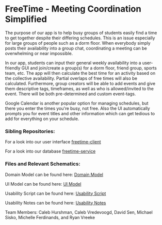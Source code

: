 # FreeTime - Meeting Coordination Simplified

The purpose of our app is to help busy groups of students easily find a time to get together despite their differing schedules. This is an issue especially for large groups of people such as a dorm floor. When everybody simply posts their availability into a group chat, coordinating a meeting can be overwhelming or near impossible.

In our app, students can input their general weekly availability into a user-friendly GUI and join/create a group(s) for a dorm floor, friend group, sports team, etc. The app will then calculate the best time for an activity based on the collective availability. Partial overlaps of free times will also be calculated. Furthermore, group creators will be able to add events and give them descriptive tags, timeframes, as well as who is allowed/invited to the event. There will be both pre-determined and custom event-tags.

Google Calendar is another popular option for managing schedules, but there you enter the times you're busy, not free. Also the UI automatically prompts you for event titles and other information which can get tedious to add for everything on your schedule.

### Sibling Repositories:

For a look into our user interface [freetime-client](https://github.com/calvin-cs262-fall2020-teamD/freetime-client)

For a look into our database [freetime-service](https://github.com/calvin-cs262-fall2020-teamD/freetime-service)

### Files and Relevant Schematics:
  
  Domain Model can be found here: [Domain Model](https://github.com/calvin-cs262-fall2020-teamD/freetime-project/blob/master/domainModel.png)
  
  UI Model can be found here: [UI Model](https://github.com/calvin-cs262-fall2020-teamD/freetime-project/blob/master/uiModel.png)
 
  Usability Script can be found here: [Usability Script](https://github.com/calvin-cs262-fall2020-teamD/freetime-project/blob/master/Usability_Script_v7.pdf)
  
  Usability Notes can be found here: [Usability Notes](https://github.com/calvin-cs262-fall2020-teamD/freetime-project/blob/master/Usability_Test_Notes.pdf)
 
Team Members: Caleb Hurshman, Caleb Vredevoogd, David Sen,
Michael Sisko, Michelle Ferdinands, and Ryan Vreeke

